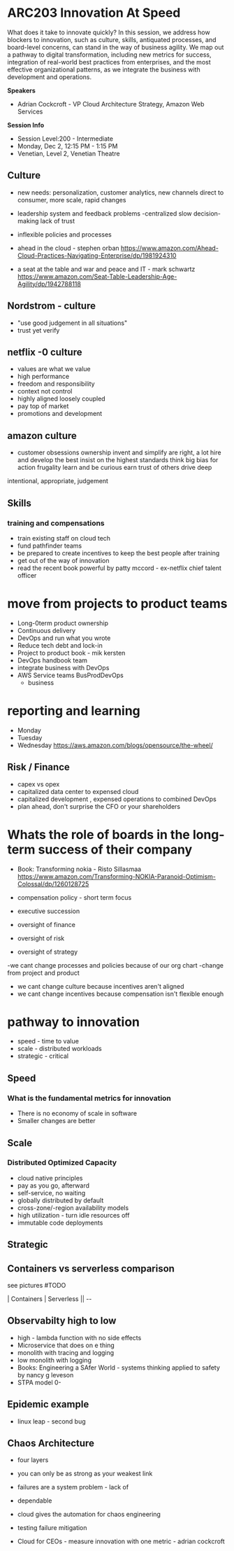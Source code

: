 # ARC203 Innovation At Speed

What does it take to innovate quickly? In this session, we address how blockers to innovation, such as culture, skills, antiquated processes, and board-level concerns, can stand in the way of business agility. We map out a pathway to digital transformation, including new metrics for success, integration of real-world best practices from enterprises, and the most effective organizational patterns, as we integrate the business with development and operations.

**Speakers**

- Adrian Cockcroft - VP Cloud Architecture Strategy, Amazon Web Services

**Session Info**

- Session Level:200 - Intermediate
- Monday, Dec 2, 12:15 PM - 1:15 PM
- Venetian, Level 2, Venetian Theatre

## Culture

- new needs: personalization, customer analytics, new channels direct to consumer, more scale, rapid changes
- leadership system and feedback problems
  -centralized slow decision-making lack of trust
- inflexible policies and processes

- ahead in the cloud - stephen orban https://www.amazon.com/Ahead-Cloud-Practices-Navigating-Enterprise/dp/1981924310
- a seat at the table and war and peace and IT - mark schwartz https://www.amazon.com/Seat-Table-Leadership-Age-Agility/dp/1942788118

## Nordstrom - culture

- "use good judgement in all situations"
- trust yet verify

## netflix -0 culture

- values are what we value
- high performance
- freedom and responsibility
- context not control
- highly aligned loosely coupled
- pay top of market
- promotions and development

## amazon culture

- customer obsessions
  ownership
  invent and simplify
  are right, a lot
  hire and develop the best
  insist on the highest standards
  think big
  bias for action
  frugality
  learn and be curious
  earn trust of others
  drive
  deep

intentional, appropriate, judgement

## Skills

### training and compensations

- train existing staff on cloud tech
- fund pathfinder teams
- be prepared to create incentives to keep the best people after training
- get out of the way of innovation
- read the recent book powerful by patty mccord - ex-netflix chief talent officer

# move from projects to product teams

- Long-0term product ownership
- Continuous delivery
- DevOps and run what you wrote
- Reduce tech debt and lock-in
- Project to product book - mik kersten
- DevOps handbook team
- integrate business with DevOps
- AWS Service teams BusProdDevOps
  - business

# reporting and learning

- Monday
- Tuesday
- Wednesday
  https://aws.amazon.com/blogs/opensource/the-wheel/

## Risk / Finance

- capex vs opex
- capitalized data center to expensed cloud
- capitalized development , expensed operations to combined DevOps
- plan ahead, don't surprise the CFO or your shareholders

# Whats the role of boards in the long-term success of their company

- Book: Transforming nokia - Risto Sillasmaa https://www.amazon.com/Transforming-NOKIA-Paranoid-Optimism-Colossal/dp/1260128725

- compensation policy - short term focus
- executive succession
- oversight of finance
- oversight of risk
- oversight of strategy

-we cant change processes and policies because of our org chart
-change from project and product

- we cant change culture because incentives aren't aligned
- we cant change incentives because compensation isn't flexible enough

# pathway to innovation

- speed - time to value
- scale - distributed workloads
- strategic - critical

## Speed

### What is the fundamental metrics for innovation

- There is no economy of scale in software
- Smaller changes are better

## Scale

### Distributed Optimized Capacity

- cloud native principles
- pay as you go, afterward
- self-service, no waiting
- globally distributed by default
- cross-zone/-region availability models
- high utilization - turn idle resources off
- immutable code deployments

## Strategic

## Containers vs serverless comparison

see pictures
#TODO

| Containers | Serverless || --

## Observabilty high to low

- high - lambda function with no side effects
- Microservice that does on e thing
- monolith with tracing and logging
- low monolith with logging
- Books: Engineering a SAfer World - systems thinking applied to safety by nancy g leveson
- STPA model 0-

## Epidemic example

- linux leap - second bug

## Chaos Architecture

- four layers
- you can only be as strong as your weakest link
- failures are a system problem - lack of
- dependable
- cloud gives the automation for chaos engineering

- testing failure mitigation

- Cloud for CEOs - measure innovation with one metric - adrian cockcroft
